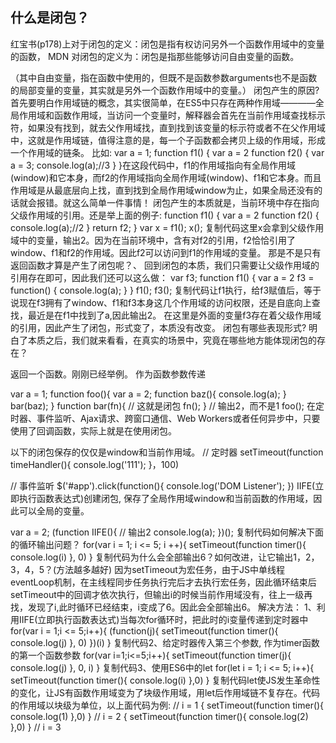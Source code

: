 ## 什么是闭包？
红宝书(p178)上对于闭包的定义：闭包是指有权访问另外一个函数作用域中的变量的函数，
MDN 对闭包的定义为：闭包是指那些能够访问自由变量的函数。

（其中自由变量，指在函数中使用的，但既不是函数参数arguments也不是函数的局部变量的变量，其实就是另外一个函数作用域中的变量。）
闭包产生的原因?
首先要明白作用域链的概念，其实很简单，在ES5中只存在两种作用域————全局作用域和函数作用域，当访问一个变量时，解释器会首先在当前作用域查找标示符，如果没有找到，就去父作用域找，直到找到该变量的标示符或者不在父作用域中，这就是作用域链，值得注意的是，每一个子函数都会拷贝上级的作用域，形成一个作用域的链条。 比如:
var a = 1;
function f1() {
  var a = 2
  function f2() {
    var a = 3;
    console.log(a);//3
  }
}在这段代码中，f1的作用域指向有全局作用域(window)和它本身，而f2的作用域指向全局作用域(window)、f1和它本身。而且作用域是从最底层向上找，直到找到全局作用域window为止，如果全局还没有的话就会报错。就这么简单一件事情！
闭包产生的本质就是，当前环境中存在指向父级作用域的引用。还是举上面的例子:
function f1() {
  var a = 2
  function f2() {
    console.log(a);//2
  }
  return f2;
}
var x = f1();
x();
复制代码这里x会拿到父级作用域中的变量，输出2。因为在当前环境中，含有对f2的引用，f2恰恰引用了window、f1和f2的作用域。因此f2可以访问到f1的作用域的变量。
那是不是只有返回函数才算是产生了闭包呢？、
回到闭包的本质，我们只需要让父级作用域的引用存在即可，因此我们还可以这么做：
var f3;
function f1() {
  var a = 2
  f3 = function() {
    console.log(a);
  }
}
f1();
f3();
复制代码让f1执行，给f3赋值后，等于说现在f3拥有了window、f1和f3本身这几个作用域的访问权限，还是自底向上查找，最近是在f1中找到了a,因此输出2。
在这里是外面的变量f3存在着父级作用域的引用，因此产生了闭包，形式变了，本质没有改变。
闭包有哪些表现形式?
明白了本质之后，我们就来看看，在真实的场景中，究竟在哪些地方能体现闭包的存在？

返回一个函数。刚刚已经举例。
作为函数参数传递

var a = 1;
function foo(){
  var a = 2;
  function baz(){
    console.log(a);
  }
  bar(baz);
}
function bar(fn){
  // 这就是闭包
  fn();
}
// 输出2，而不是1
foo();
在定时器、事件监听、Ajax请求、跨窗口通信、Web Workers或者任何异步中，只要使用了回调函数，实际上就是在使用闭包。

以下的闭包保存的仅仅是window和当前作用域。
// 定时器
setTimeout(function timeHandler(){
  console.log('111');
}，100)

// 事件监听
$('#app').click(function(){
  console.log('DOM Listener');
})
IIFE(立即执行函数表达式)创建闭包, 保存了全局作用域window和当前函数的作用域，因此可以全局的变量。

var a = 2;
(function IIFE(){
  // 输出2
  console.log(a);
})();
复制代码如何解决下面的循环输出问题？
for(var i = 1; i <= 5; i ++){
  setTimeout(function timer(){
    console.log(i)
  }, 0)
}
复制代码为什么会全部输出6？如何改进，让它输出1，2，3，4，5？(方法越多越好)
因为setTimeout为宏任务，由于JS中单线程eventLoop机制，在主线程同步任务执行完后才去执行宏任务，因此循环结束后setTimeout中的回调才依次执行，但输出i的时候当前作用域没有，往上一级再找，发现了i,此时循环已经结束，i变成了6。因此会全部输出6。
解决方法：
1、利用IIFE(立即执行函数表达式)当每次for循环时，把此时的i变量传递到定时器中
for(var i = 1;i <= 5;i++){
  (function(j){
    setTimeout(function timer(){
      console.log(j)
    }, 0)
  })(i)
}
复制代码2、给定时器传入第三个参数, 作为timer函数的第一个函数参数
for(var i=1;i<=5;i++){
  setTimeout(function timer(j){
    console.log(j)
  }, 0, i)
}
复制代码3、使用ES6中的let
for(let i = 1; i <= 5; i++){
  setTimeout(function timer(){
    console.log(i)
  },0)
}
复制代码let使JS发生革命性的变化，让JS有函数作用域变为了块级作用域，用let后作用域链不复存在。代码的作用域以块级为单位，以上面代码为例:
// i = 1
{
  setTimeout(function timer(){
    console.log(1)
  },0)
}
// i = 2
{
  setTimeout(function timer(){
    console.log(2)
  },0)
}
// i = 3

